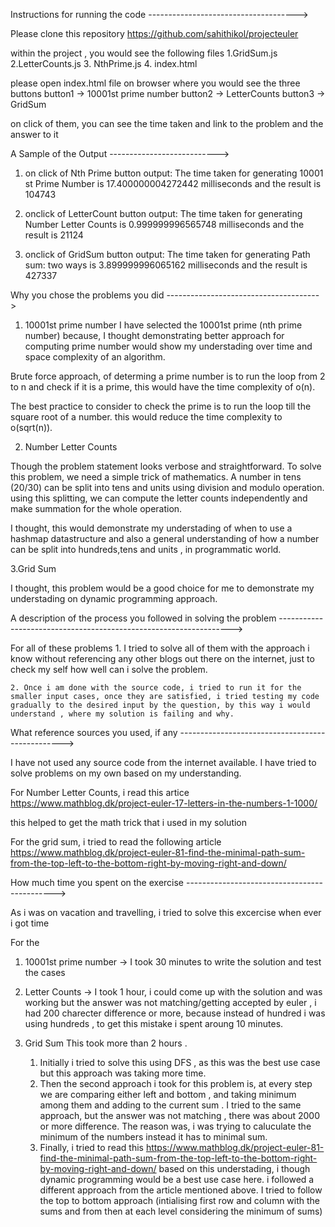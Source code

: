 Instructions for running the code
------------------------------------->

Please clone this repository https://github.com/sahithikol/projecteuler

within the project , you would see the following files
1.GridSum.js
2.LetterCounts.js 3. NthPrime.js 4. index.html

please open index.html file on browser
where you would see the three buttons
button1 -> 10001st prime number
button2 -> LetterCounts
button3 -> GridSum

on click of them, you can see the time taken and link to the problem and the answer to it

A Sample of the Output
--------------------------->

1. on click of Nth Prime button
   output: The time taken for generating 10001 st Prime Number is 17.400000004272442 milliseconds and the result is 104743
2. onclick of LetterCount button
   output: The time taken for generating Number Letter Counts is 0.999999996565748 milliseconds and the result is 21124

3. onclick of GridSum button
   output: The time taken for generating Path sum: two ways is 3.899999996065162 milliseconds and the result is 427337

Why you chose the problems you did
-------------------------------------->

1. 10001st prime number
   I have selected the 10001st prime (nth prime number) because, I thought demonstrating better approach for computing prime number would show my understading over time and space complexity of an algorithm.

Brute force approach, of determing a prime number is to run the loop from 2 to n and check if it is a prime, this would have the time complexity of o(n).

The best practice to consider to check the prime is to run the loop till the square root of a number. this would reduce the time complexity to o(sqrt(n)).

2. Number Letter Counts

Though the problem statement looks verbose and straightforward.
To solve this problem, we need a simple trick of mathematics.
A number in tens (20/30) can be split into tens and units using division and modulo operation.
using this splitting, we can compute the letter counts independently and make summation for the whole operation.

I thought, this would demonstrate my understading of when to use a hashmap datastructure and also a general understanding of how a number can be split into hundreds,tens and units , in programmatic world.

3.Grid Sum

I thought, this problem would be a good choice for me to demonstrate my understading on dynamic programming approach.

A description of the process you followed in solving the problem
------------------------------------------------------------------>

For all of these problems 1. I tried to solve all of them with the approach i know without referencing any other blogs out there on the internet, just to check my self how well can i solve the problem.

    2. Once i am done with the source code, i tried to run it for the smaller input cases, once they are satisfied, i tried testing my code gradually to the desired input by the question, by this way i would understand , where my solution is failing and why.

What reference sources you used, if any
------------------------------------------------->

I have not used any source code from the internet available.
I have tried to solve problems on my own based on my understanding.

For Number Letter Counts, i read this artice
https://www.mathblog.dk/project-euler-17-letters-in-the-numbers-1-1000/

this helped to get the math trick that i used in my solution

For the grid sum, i tried to read the following article
https://www.mathblog.dk/project-euler-81-find-the-minimal-path-sum-from-the-top-left-to-the-bottom-right-by-moving-right-and-down/

How much time you spent on the exercise
--------------------------------------------->

As i was on vacation and travelling, i tried to solve this excercise when ever i got time

For the

1. 10001st prime number -> I took 30 minutes to write the solution and test the cases
2. Letter Counts -> I took 1 hour, i could come up with the solution and was working but the answer was not matching/getting accepted by euler , i had 200 charecter difference or more, because instead of hundred i was using hundreds , to get this mistake i spent aroung 10 minutes.

3. Grid Sum
   This took more than 2 hours .
   1. Initially i tried to solve this using DFS , as this was the best use case
      but this approach was taking more time.
   2. Then the second approach i took for this problem is, at every step we are comparing either left and bottom , and taking minimum among them and adding to the current sum . I tried to the same approach, but the answer was not matching , there was about 2000 or more difference.
      The reason was, i was trying to caluculate the minimum of the numbers instead it has to minimal sum.
   3. Finally, i tried to read this https://www.mathblog.dk/project-euler-81-find-the-minimal-path-sum-from-the-top-left-to-the-bottom-right-by-moving-right-and-down/
      based on this understading, i though dynamic programming would be a best use case here.
      i followed a different approach from the article mentioned above.
      I tried to follow the top to bottom approach (intialising first row and column with the sums and from then at each level considering the minimum of sums)
